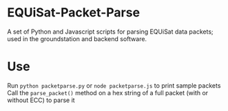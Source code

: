 # EQUiSat-Packet-Parse
A set of Python and Javascript scripts for parsing EQUiSat data packets; used in the groundstation and backend software.

# Use
Run `python packetparse.py` or `node packetparse.js` to print sample packets
Call the `parse_packet()` method on a hex string of a full packet (with or without ECC) to parse it
